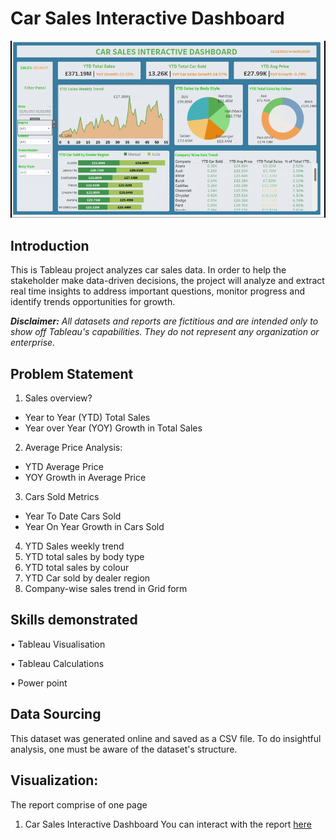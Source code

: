 # Car Sales Interactive Dashboard 

![](CARDASHBOARD.gif)

## Introduction
This is Tableau project analyzes car sales data. In order to help the stakeholder make data-driven decisions, the project will analyze and extract real time insights to address important questions, monitor progress and identify trends opportunities for growth.

_**Disclaimer:** All datasets and reports are fictitious and are intended only to show off Tableau's capabilities. They do not represent any organization or enterprise._

## Problem Statement
1.	Sales overview?
-	Year to Year (YTD) Total Sales
-	Year over Year (YOY) Growth in Total Sales
2.	Average Price Analysis: 
-	YTD Average Price
-	YOY Growth in Average Price
3.	Cars Sold Metrics
-	Year To Date Cars Sold
-	Year On Year Growth in Cars Sold
4.	YTD Sales weekly trend
5.	YTD total sales by body type
6.	YTD total sales by colour
7.	YTD Car sold by dealer region
8.	Company-wise sales trend in Grid form

## Skills demonstrated

•	Tableau Visualisation

•	Tableau Calculations

•	Power point

## Data Sourcing 
This dataset was generated online and saved as a CSV file. To do insightful analysis, one must be aware of the dataset's structure.

## Visualization:
The report comprise of one page
1.	Car Sales Interactive Dashboard
You can interact with the report [here](https://public.tableau.com/views/CARSALESINTERACTIVEDASHBOARD/Dashboard1?:language=en-GB&:sid=&:display_count=n&:origin=viz_share_link)




